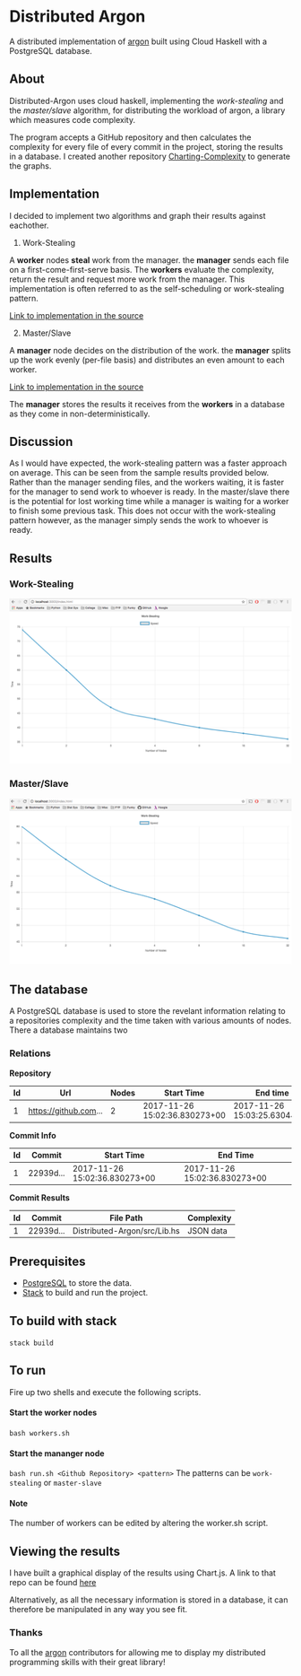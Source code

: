 # Distributed Argon

A distributed implementation of [argon](https://github.com/rubik/argon) built using Cloud Haskell with a PostgreSQL database.

## About

Distributed-Argon uses cloud haskell, implementing the _work-stealing_ and the _master/slave_ algorithm, for distributing the workload of argon, a library which measures code complexity. 

The program accepts a GitHub repository and then calculates the complexity for every file of every commit in the project, storing the results in a database. I created another repository [Charting-Complexity]() to generate the graphs.

## Implementation

I decided to implement two algorithms and graph their results against eachother.

1. Work-Stealing

A __worker__ nodes __steal__ work from the manager. the __manager__ sends each file on a first-come-first-serve basis. The __workers__ evaluate the complexity, return the result and request more work from the manager. This implementation is often referred to as the self-scheduling or work-stealing pattern.

[Link to implementation in the source](https://github.com/McGizzle/Distributed-Argon/blob/aa160c1d58f0ce72e3940e10a3876750533cc077/src/Lib.hs#L100)

2. Master/Slave

A __manager__ node decides on the distribution of the work. the __manager__ splits up the work evenly (per-file basis) and distributes an even amount to each worker.

[Link to implementation in the source](https://github.com/McGizzle/Distributed-Argon/blob/aa160c1d58f0ce72e3940e10a3876750533cc077/src/Lib.hs#L111)

The __manager__ stores the results it receives from the __workers__ in a database as they come in non-deterministically. 

## Discussion
As I would have expected, the work-stealing pattern was a faster approach on average. This can be seen from the sample results provided below. Rather than the manager sending files, and the workers waiting, it is faster for the manager to send work to whoever is ready. In the master/slave there is the potential for lost working time while a manager is waiting for a worker to finish some previous task. This does not occur with the work-stealing pattern however, as the manager simply sends the work to whoever is ready.


## Results

### Work-Stealing
<p align="center">
  <img src="https://github.com/McGizzle/Distributed-Argon/blob/master/img/image1.png"/>
  </p>
  
### Master/Slave
<p align="center">
  <img src="https://github.com/McGizzle/Distributed-Argon/blob/master/img/image2.png"/>
</p>



## The database
A PostgreSQL database is used to store the revelant information relating to a repositories complexity and the time taken with various amounts of nodes. There a  database maintains two 

### Relations

__Repository__ 

| Id | Url | Nodes | Start Time| End time|
| --- | --- | --- | --- | --- |
| 1 | https://github.com... | 2 | 2017-11-26 15:02:36.830273+00 | 2017-11-26 15:03:25.63044+00 |

__Commit Info__ 

| Id | Commit | Start Time | End Time |
| --- | --- | --- | --- |
| 1 | 22939d... | 2017-11-26 15:02:36.830273+00 | 2017-11-26 15:02:36.830273+00 |

__Commit Results__

| Id | Commit | File Path | Complexity |
| --- | --- | ---- | --- |
| 1 | 22939d... |  Distributed-Argon/src/Lib.hs | JSON data |


## Prerequisites

* [PostgreSQL](https://www.postgresql.org/) to store the data.
* [Stack](https://docs.haskellstack.org/en/stable/README/) to build and run the project.

## To build with stack

``` stack build ```

## To run

Fire up two shells and execute the following scripts.

#### Start the worker nodes
```bash workers.sh```
#### Start the mananger node
```bash run.sh <Github Repository> <pattern>```
The patterns can be 
`work-stealing` or `master-slave`
#### Note
The number of workers can be edited by altering the worker.sh script.

## Viewing the results

I have built a graphical display of the results using Chart.js. A link to that repo can be found [here](https://github.com/McGizzle/Charting-Complexity)

Alternatively, as all the necessary information is stored in a database, it can therefore be manipulated in any way you see fit.

### Thanks

To all the [argon](https://github.com/rubik/argon) contributors for allowing me to display my distributed programming skills with their great library!
